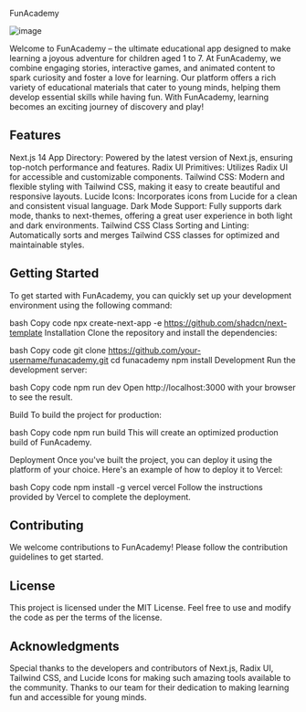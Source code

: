 FunAcademy

![image](https://github.com/user-attachments/assets/033d2ef9-bac2-4787-b5a1-bcca2b756a01)

Welcome to FunAcademy – the ultimate educational app designed to make learning a joyous adventure for children aged 1 to 7. At FunAcademy, we combine engaging stories, interactive games, and animated content to spark curiosity and foster a love for learning. Our platform offers a rich variety of educational materials that cater to young minds, helping them develop essential skills while having fun. With FunAcademy, learning becomes an exciting journey of discovery and play!

## Features
  Next.js 14 App Directory: Powered by the latest version of Next.js, ensuring top-notch performance and features.
  Radix UI Primitives: Utilizes Radix UI for accessible and customizable components.
  Tailwind CSS: Modern and flexible styling with Tailwind CSS, making it easy to create beautiful and responsive layouts.
  Lucide Icons: Incorporates icons from Lucide for a clean and consistent visual language.
  Dark Mode Support: Fully supports dark mode, thanks to next-themes, offering a great user experience in both light and dark environments.
  Tailwind CSS Class Sorting and Linting: Automatically sorts and merges Tailwind CSS classes for optimized and maintainable styles.
  
## Getting Started
To get started with FunAcademy, you can quickly set up your development environment using the following command:

bash
Copy code
npx create-next-app -e https://github.com/shadcn/next-template
Installation
Clone the repository and install the dependencies:

bash
Copy code
git clone https://github.com/your-username/funacademy.git
cd funacademy
npm install
Development
Run the development server:

bash
Copy code
npm run dev
Open http://localhost:3000 with your browser to see the result.

Build
To build the project for production:

bash
Copy code
npm run build
This will create an optimized production build of FunAcademy.

Deployment
Once you've built the project, you can deploy it using the platform of your choice. Here's an example of how to deploy it to Vercel:

bash
Copy code
npm install -g vercel
vercel
Follow the instructions provided by Vercel to complete the deployment.

## Contributing
We welcome contributions to FunAcademy! Please follow the contribution guidelines to get started.

## License
This project is licensed under the MIT License. Feel free to use and modify the code as per the terms of the license.

## Acknowledgments
Special thanks to the developers and contributors of Next.js, Radix UI, Tailwind CSS, and Lucide Icons for making such amazing tools available to the community.
Thanks to our team for their dedication to making learning fun and accessible for young minds.

